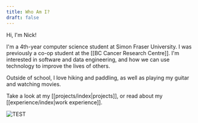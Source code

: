 ```yaml
---
title: Who Am I?
draft: false
---
```


Hi, I'm Nick!

I'm a 4th-year computer science student at Simon Fraser University.  I was previously a co-op student at the [[BC Cancer Research Centre]]. I'm interested in software and data engineering, and how we can use technology to improve the lives of others.

Outside of school, I love hiking and paddling, as well as playing my guitar and watching movies. 

Take a look at my [[projects/index|projects]], or read about my [[experience/index|work experience]].



![TEST](https://www.sfu.ca/content/sfu/fs/get-help/jcr:content/main_content/image.img.640.medium.jpg/1715115175559.jpg)